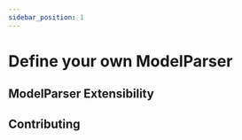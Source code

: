 ```yaml
---
sidebar_position: 1
---
```


# Define your own ModelParser

## ModelParser Extensibility

## Contributing
